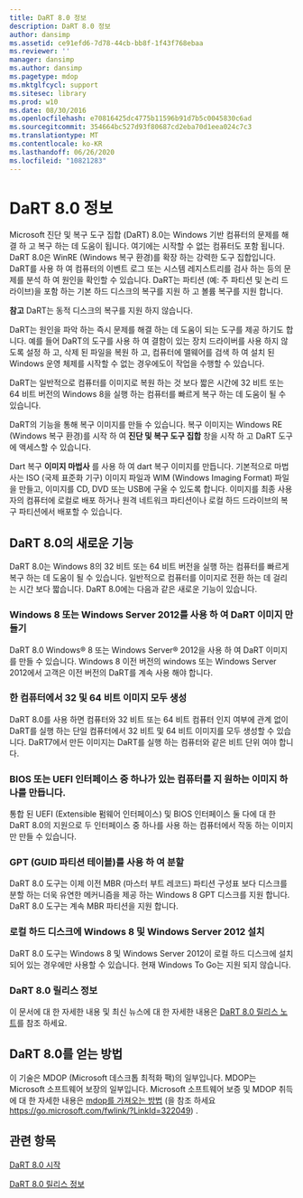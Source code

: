 ```yaml
---
title: DaRT 8.0 정보
description: DaRT 8.0 정보
author: dansimp
ms.assetid: ce91efd6-7d78-44cb-bb8f-1f43f768ebaa
ms.reviewer: ''
manager: dansimp
ms.author: dansimp
ms.pagetype: mdop
ms.mktglfcycl: support
ms.sitesec: library
ms.prod: w10
ms.date: 08/30/2016
ms.openlocfilehash: e70816425dc4775b11596b91d7b5c0045830c6ad
ms.sourcegitcommit: 354664bc527d93f80687cd2eba70d1eea024c7c3
ms.translationtype: MT
ms.contentlocale: ko-KR
ms.lasthandoff: 06/26/2020
ms.locfileid: "10821283"
---
```

# DaRT 8.0 정보


Microsoft 진단 및 복구 도구 집합 (DaRT) 8.0는 Windows 기반 컴퓨터의 문제를 해결 하 고 복구 하는 데 도움이 됩니다. 여기에는 시작할 수 없는 컴퓨터도 포함 됩니다. DaRT 8.0은 WinRE (Windows 복구 환경)를 확장 하는 강력한 도구 집합입니다. DaRT를 사용 하 여 컴퓨터의 이벤트 로그 또는 시스템 레지스트리를 검사 하는 등의 문제를 분석 하 여 원인을 확인할 수 있습니다. DaRT는 파티션 (예: 주 파티션 및 논리 드라이브)을 포함 하는 기본 하드 디스크의 복구를 지원 하 고 볼륨 복구를 지원 합니다.

**참고**  DaRT는 동적 디스크의 복구를 지원 하지 않습니다.

 

DaRT는 원인을 파악 하는 즉시 문제를 해결 하는 데 도움이 되는 도구를 제공 하기도 합니다. 예를 들어 DaRT의 도구를 사용 하 여 결함이 있는 장치 드라이버를 사용 하지 않도록 설정 하 고, 삭제 된 파일을 복원 하 고, 컴퓨터에 맬웨어를 검색 하 여 설치 된 Windows 운영 체제를 시작할 수 없는 경우에도이 작업을 수행할 수 있습니다.

DaRT는 일반적으로 컴퓨터를 이미지로 복원 하는 것 보다 짧은 시간에 32 비트 또는 64 비트 버전의 Windows 8을 실행 하는 컴퓨터를 빠르게 복구 하는 데 도움이 될 수 있습니다.

DaRT의 기능을 통해 복구 이미지를 만들 수 있습니다. 복구 이미지는 Windows RE (Windows 복구 환경)를 시작 하 여 **진단 및 복구 도구 집합** 창을 시작 하 고 DaRT 도구에 액세스할 수 있습니다.

Dart 복구 **이미지 마법사** 를 사용 하 여 dart 복구 이미지를 만듭니다. 기본적으로 마법사는 ISO (국제 표준화 기구) 이미지 파일과 WIM (Windows Imaging Format) 파일을 만들고, 이미지를 CD, DVD 또는 USB에 구울 수 있도록 합니다. 이미지를 최종 사용자의 컴퓨터에 로컬로 배포 하거나 원격 네트워크 파티션이나 로컬 하드 드라이브의 복구 파티션에서 배포할 수 있습니다.

## <a href="" id="what-s-new-in-dart-8-0"></a>DaRT 8.0의 새로운 기능


DaRT 8.0는 Windows 8의 32 비트 또는 64 비트 버전을 실행 하는 컴퓨터를 빠르게 복구 하는 데 도움이 될 수 있습니다. 일반적으로 컴퓨터를 이미지로 전환 하는 데 걸리는 시간 보다 짧습니다. DaRT 8.0에는 다음과 같은 새로운 기능이 있습니다.

### Windows 8 또는 Windows Server 2012를 사용 하 여 DaRT 이미지 만들기

DaRT 8.0 Windows® 8 또는 Windows Server® 2012을 사용 하 여 DaRT 이미지를 만들 수 있습니다. Windows 8 이전 버전의 windows 또는 Windows Server 2012에서 고객은 이전 버전의 DaRT를 계속 사용 해야 합니다.

### 한 컴퓨터에서 32 및 64 비트 이미지 모두 생성

DaRT 8.0를 사용 하면 컴퓨터와 32 비트 또는 64 비트 컴퓨터 인지 여부에 관계 없이 DaRT를 실행 하는 단일 컴퓨터에서 32 비트 및 64 비트 이미지를 모두 생성할 수 있습니다. DaRT7에서 만든 이미지는 DaRT를 실행 하는 컴퓨터와 같은 비트 단위 여야 합니다.

### BIOS 또는 UEFI 인터페이스 중 하나가 있는 컴퓨터를 지 원하는 이미지 하나를 만듭니다.

통합 된 UEFI (Extensible 펌웨어 인터페이스) 및 BIOS 인터페이스 둘 다에 대 한 DaRT 8.0의 지원으로 두 인터페이스 중 하나를 사용 하는 컴퓨터에서 작동 하는 이미지만 만들 수 있습니다.

### GPT (GUID 파티션 테이블)를 사용 하 여 분할

DaRT 8.0 도구는 이제 이전 MBR (마스터 부트 레코드) 파티션 구성표 보다 디스크를 분할 하는 더욱 유연한 메커니즘을 제공 하는 Windows 8 GPT 디스크를 지원 합니다. DaRT 8.0 도구는 계속 MBR 파티션을 지원 합니다.

### 로컬 하드 디스크에 Windows 8 및 Windows Server 2012 설치

DaRT 8.0 도구는 Windows 8 및 Windows Server 2012이 로컬 하드 디스크에 설치 되어 있는 경우에만 사용할 수 있습니다. 현재 Windows To Go는 지원 되지 않습니다.

### <a href="" id="-------------dart-8-0-release-notes"></a> DaRT 8.0 릴리스 정보

이 문서에 대 한 자세한 내용 및 최신 뉴스에 대 한 자세한 내용은 [DaRT 8.0 릴리스 노트](release-notes-for-dart-80--dart-8.md)를 참조 하세요.

## DaRT 8.0를 얻는 방법


이 기술은 MDOP (Microsoft 데스크톱 최적화 팩)의 일부입니다. MDOP는 Microsoft 소프트웨어 보장의 일부입니다. Microsoft 소프트웨어 보증 및 MDOP 취득에 대 한 자세한 내용은 [mdop를 가져오는 방법](https://go.microsoft.com/fwlink/?LinkId=322049) (을 참조 하세요 https://go.microsoft.com/fwlink/?LinkId=322049) .

## 관련 항목


[DaRT 8.0 시작](getting-started-with-dart-80-dart-8.md)

[DaRT 8.0 릴리스 정보](release-notes-for-dart-80--dart-8.md)

 

 





